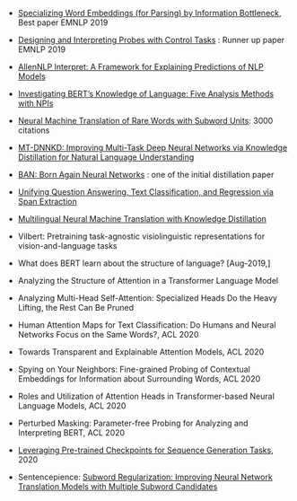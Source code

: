 * [Specializing Word Embeddings (for Parsing) by Information Bottleneck](https://www.aclweb.org/anthology/D19-1276.pdf), Best paper EMNLP 2019

* [Designing and Interpreting Probes with Control Tasks](https://www.aclweb.org/anthology/D19-1275.pdf) : Runner up paper EMNLP 2019

* [AllenNLP Interpret: A Framework for Explaining Predictions of NLP Models](https://www.aclweb.org/anthology/D19-3002.pdf) 

* [Investigating BERT’s Knowledge of Language: Five Analysis Methods with NPIs](https://arxiv.org/pdf/1909.02597.pdf)

* [Neural Machine Translation of Rare Words with Subword Units](https://arxiv.org/abs/1508.07909): 3000 citations

* [MT-DNNKD: Improving Multi-Task Deep Neural Networks via Knowledge Distillation for Natural Language Understanding](https://arxiv.org/pdf/1904.09482.pdf)

* [BAN: Born Again Neural Networks](https://arxiv.org/abs/1805.04770) : one of the initial distillation paper

* [Unifying Question Answering, Text Classification, and Regression via Span Extraction](https://arxiv.org/pdf/1904.09286.pdf)

* [Multilingual Neural Machine Translation with Knowledge Distillation](https://arxiv.org/abs/1902.10461)

* Vilbert: Pretraining task-agnostic visiolinguistic representations for vision-and-language tasks

* What does BERT learn about the structure of language? [Aug-2019,]

* Analyzing the Structure of Attention in a Transformer Language Model

* Analyzing Multi-Head Self-Attention: Specialized Heads Do the Heavy Lifting, the Rest Can Be Pruned

* Human Attention Maps for Text Classification: Do Humans and Neural Networks Focus on the Same Words?, ACL 2020

* Towards Transparent and Explainable Attention Models, ACL 2020

* Spying on Your Neighbors: Fine-grained Probing of Contextual Embeddings for Information about Surrounding Words, ACL 2020

* Roles and Utilization of Attention Heads in Transformer-based Neural Language Models, ACL 2020

* Perturbed Masking: Parameter-free Probing for Analyzing and Interpreting BERT, ACL 2020

* [Leveraging Pre-trained Checkpoints for Sequence Generation Tasks](https://arxiv.org/abs/1907.12461), 2020

* Sentencepience: [Subword Regularization: Improving Neural Network Translation Models with Multiple Subword Candidates](https://arxiv.org/abs/1804.10959)
